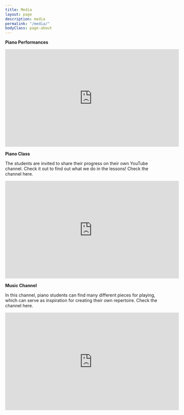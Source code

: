```yaml
---
title: Media
layout: page
description: media
permalink: "/media/"
bodyClass: page-about
---
```


**Piano Performances**

<iframe width="560" height="315" src="https://www.youtube.com/embed/4VYXBaJ_6zw" title="YouTube video player" frameborder="0" allow="accelerometer; autoplay; clipboard-write; encrypted-media; gyroscope; picture-in-picture" allowfullscreen></iframe>

**Piano Class**

The students are invited to share their progress on their own YouTube channel. Check it out to find out what we do in the lessons! Check the channel here. 

<iframe width="560" height="315" src="https://www.youtube.com/embed/1xvI8Gmez5s" title="YouTube video player" frameborder="0" allow="accelerometer; autoplay; clipboard-write; encrypted-media; gyroscope; picture-in-picture" allowfullscreen></iframe>

**Music Channel**

In this channel, piano students can find many different pieces for playing, which can serve as inspiration for creating their own repertoire. Check the channel here.

<iframe width="560" height="315" src="https://www.youtube.com/embed/K1IE7DMMXmA" title="YouTube video player" frameborder="0" allow="accelerometer; autoplay; clipboard-write; encrypted-media; gyroscope; picture-in-picture" allowfullscreen></iframe>

